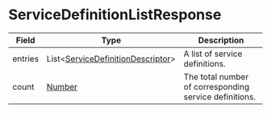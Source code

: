 # ServiceDefinitionListResponse

Field | Type | Description
--- | --- | ---
entries | List<[ServiceDefinitionDescriptor](../data-models/service-definition-descriptor.md)> | A list of service definitions.
count | [Number](../primitives.md#number) | The total number of corresponding service definitions.